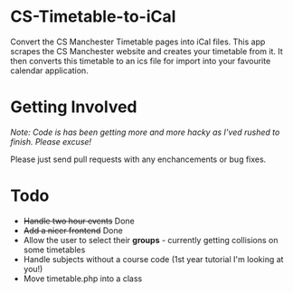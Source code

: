 CS-Timetable-to-iCal
====================

Convert the CS Manchester Timetable pages into iCal files.
This app scrapes the CS Manchester website and creates your timetable from it. It then converts this timetable to an ics file for import into your favourite calendar application.

Getting Involved
====

*Note: Code is has been getting more and more hacky as I'ved rushed to finish. Please excuse!*

Please just send pull requests with any enchancements or bug fixes.

Todo
====

- ~~Handle two hour events~~ Done
- ~~Add a nicer frontend~~ Done
- Allow the user to select their **groups** - currently getting collisions on some timetables
- Handle subjects without a course code (1st year tutorial I'm looking at you!)
- Move timetable.php into a class
